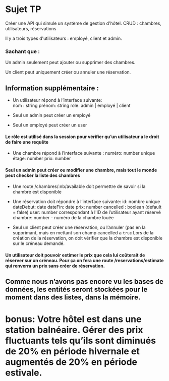 # Sujet TP

Créer une API qui simule un système de gestion d'hôtel.
CRUD : chambres, utilisateurs, réservations

Il y a trois types d'utilisateurs : employé, client et admin.

### Sachant que :
Un admin seulement peut ajouter ou supprimer des chambres.

Un client peut uniquement créer ou annuler une réservation.

## Information supplémentaire :
- Un utilisateur répond à l’interface suivante:  
    nom : string
    prénom: string
    role: admin | employé | client

- Seul un admin peut créer un employé 
- Seul un employé peut créer un user

#### Le rôle est utilisé dans la session pour vérifier qu’un utilisateur a le droit de faire une requête

- Une chambre répond à l’interface suivante :
    numéro: number unique
    étage: number
    prix: number

#### Seul un admin peut créer ou modifier une chambre, mais tout le monde peut checker la liste des chambres

- Une route /chambres/:nb/available doit permettre de savoir si la chambre est disponible

- Une réservation doit répondre à l’interface suivante:
    id: nombre unique
    dateDebut: date
    dateFin: date
    prix: number
    cancelled : boolean (default = false)
    user: number correspondant à l'ID de l’utilisateur ayant réservé 
    chambre: number - numéro de la chambre louée

- Seul un client peut créer une réservation, ou l’annuler (pas en la supprimant, mais en mettant son champ cancelled a `true`
Lors de la création de la réservation, on doit vérifier que la chambre est disponible sur le créneau demandé.

#### Un utilisateur doit pouvoir estimer le prix que cela lui coûterait de réserver sur un créneau. Pour ça on fera une route /reservations/estimate qui renverra un prix sans créer de réservation.

## Comme nous n’avons pas encore vu les bases de données, les entités seront stockées pour le moment dans des listes, dans la mémoire.

# bonus: Votre hôtel est dans une station balnéaire. Gérer des prix fluctuants tels qu’ils sont diminués de 20% en période hivernale et augmentés de 20% en période estivale.